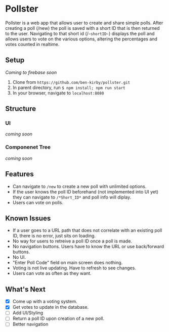 # Pollster

Pollster is a web app that allows user to create and share simple polls. After creating a poll (/new) the poll is saved with a short ID that is then returned to the user. Navigating to that short id (/`~shortID~`) displays the poll and allows users to vote on the various options, altering the percentages and votes counted in realtime.

## Setup

_Coming to firebase soon_

1. Clone from `https://github.com/ben-kirby/pollster.git`
2. In parent directory, run `$ npm install; npm run start`
3. In your browser, navigate to `localhost:8080`

## Structure

### UI

_coming soon_

### Componenet Tree

_coming soon_

## Features

- Can navigate to `/new` to create a new poll with unlimited options.
- If the user knows the poll ID beforehand (not implemented into UI yet) they can navigate to `/*Short_ID*` and poll info will diplay.
- Users can vote on polls.

## Known Issues

- If a user goes to a URL path that does not correlate with an existing poll ID, there is no error, just sits on loading.
- No way for users to retreive a poll ID once a poll is made.
- No navigation buttons. Users have to know the URL or use back/forward buttons.
- No UI.
- "Enter Poll Code" field on main screen does nothing.
- Voting is not live updating. Have to refresh to see changes.
- Users can vote as often as they want.

## What's Next

- [x] Come up with a voting system.
- [x] Get votes to update in the database.
- [ ] Add UI/Styling
- [ ] Return a poll ID upon creation of a new poll.
- [ ] Better navigation